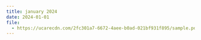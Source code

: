 ```yaml
---
title: january 2024
date: 2024-01-01
file:
  - https://ucarecdn.com/2fc301a7-6672-4aee-b0ad-021bf931f895/sample.pdf
---
```

